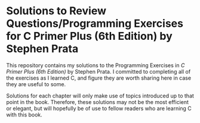 # Solutions to Review Questions/Programming Exercises for C Primer Plus (6th Edition) by Stephen Prata

This repository contains my solutions to the Programming Exercises in _C
Primer Plus (6th Edition)_ by Stephen Prata. I committed to completing all of
the exercises as I learned C, and figure they are worth sharing here in case
they are useful to some.

Solutions for each chapter will only make use of topics introduced up to that 
point in the book. Therefore, these solutions may not be the most efficient or 
elegant, but will hopefully be of use to fellow readers who are learning C with
this book.
